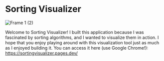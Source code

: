 # Sorting Visualizer

![Frame 1 (2)](https://user-images.githubusercontent.com/69046800/139418710-cc480c5b-d835-401c-90b5-69cd90d4e0d8.png)

Welcome to Sorting Visualizer! I built this application because I was fascinated by sorting algorithms, and I wanted to visualize them in action. I hope that you enjoy playing around with this visualization tool just as much as I enjoyed building it. You can access it here (use Google Chrome!): https://sortingvisualizer.pages.dev/
